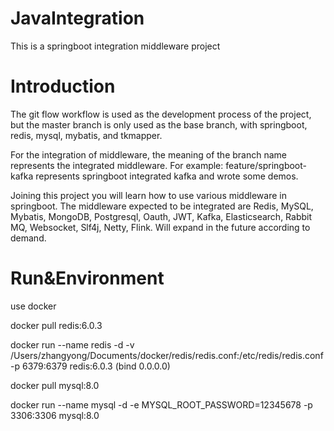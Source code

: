 # JavaIntegration
This is a springboot integration middleware project

# Introduction

The git flow workflow is used as the development process of the project, but the master branch is only used as the base branch, with springboot, redis, mysql, mybatis, and tkmapper.

For the integration of middleware, the meaning of the branch name represents the integrated middleware. For example: feature/springboot-kafka represents springboot integrated kafka and wrote some demos.

Joining this project you will learn how to use various middleware in springboot. The middleware expected to be integrated are Redis, MySQL, Mybatis, MongoDB, Postgresql, Oauth, JWT, Kafka, Elasticsearch, Rabbit MQ, Websocket, Slf4j, Netty, Flink. Will expand in the future according to demand.


# Run&Environment

use  docker  

docker pull redis:6.0.3

docker run --name redis -d -v /Users/zhangyong/Documents/docker/redis/redis.conf:/etc/redis/redis.conf -p 6379:6379 redis:6.0.3
(bind 0.0.0.0)

docker pull mysql:8.0

docker run --name mysql -d -e MYSQL_ROOT_PASSWORD=12345678 -p 3306:3306 mysql:8.0



